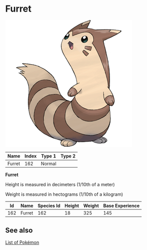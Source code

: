 # Furret


![Furret](images/162.png)

| **Name** | **Index** | **Type 1** | **Type 2** |
|----|----|----|----|
| Furret | 162 | Normal  |  |

**Furret** 


Height is measured in decimeters (1/10th of a meter)

Weight is measured in hectograms (1/10th of a kilogram)

| **Id** | **Name** | **Species Id** | **Height** | **Weight** | **Base Experience** |
|--------|----------|----------------|------------|------------|---------------------|
| 162 | Furret | 162 | 18 | 325 | 145 |


## See also

[List of Pokémon](../pokemon.md)
